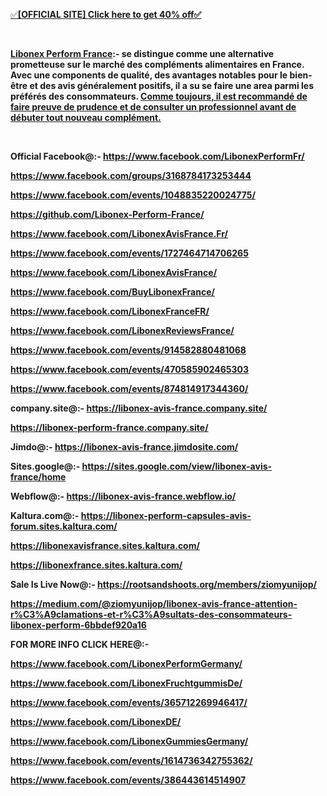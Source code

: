 <p><a href="https://getdeal24x7.com/libonex-fr-buy">✅<strong>[OFFICIAL SITE] Click here to get 40% off✅</strong></a></p>
<p>&nbsp;</p>
<p><strong><a href="https://getdeal24x7.com/libonex-fr-buy">Libonex Perform France</a>:- se distingue comme une alternative prometteuse sur le march&eacute; des compl&eacute;ments alimentaires en France. Avec une components de qualit&eacute;, des avantages notables pour le bien-&ecirc;tre et des avis g&eacute;n&eacute;ralement positifs, il a su se faire une area parmi les pr&eacute;f&eacute;r&eacute;s des consommateurs. <a href="https://www.facebook.com/LibonexPerformFr/">Comme toujours, il est recommand&eacute; de faire preuve de prudence et de consulter un professionnel avant de d&eacute;buter tout nouveau compl&eacute;ment.</a></strong></p>
<p>&nbsp;</p>
<p><strong>Official Facebook@:- <a href="https://www.facebook.com/LibonexPerformFr/">https://www.facebook.com/LibonexPerformFr/</a></strong></p>
<p><strong><a href="https://www.facebook.com/groups/3168784173253444">https://www.facebook.com/groups/3168784173253444</a></strong></p>
<p><strong><a href="https://www.facebook.com/events/1048835220024775/">https://www.facebook.com/events/1048835220024775/</a></strong></p>
<p><strong><a href="https://github.com/Libonex-Perform-France/">https://github.com/Libonex-Perform-France/</a></strong></p>
<p><strong><a href="https://www.facebook.com/LibonexAvisFrance.Fr/">https://www.facebook.com/LibonexAvisFrance.Fr/</a></strong></p>
<p><strong><a href="https://www.facebook.com/events/1727464714706265">https://www.facebook.com/events/1727464714706265</a></strong></p>
<p><strong><a href="https://www.facebook.com/LibonexAvisFrance/">https://www.facebook.com/LibonexAvisFrance/</a></strong></p>
<p><strong><a href="https://www.facebook.com/BuyLibonexFrance/">https://www.facebook.com/BuyLibonexFrance/</a></strong></p>
<p><strong><a href="https://www.facebook.com/LibonexFranceFR/">https://www.facebook.com/LibonexFranceFR/</a></strong></p>
<p><strong><a href="https://www.facebook.com/LibonexReviewsFrance/">https://www.facebook.com/LibonexReviewsFrance/</a></strong></p>
<p><strong><a href="https://www.facebook.com/events/914582880481068">https://www.facebook.com/events/914582880481068</a></strong></p>
<p><strong><a href="https://www.facebook.com/events/470585902465303">https://www.facebook.com/events/470585902465303</a></strong></p>
<p><strong><a href="https://www.facebook.com/events/874814917344360/">https://www.facebook.com/events/874814917344360/</a></strong></p>
<p><strong>company.site@:- <a href="https://libonex-avis-france.company.site/">https://libonex-avis-france.company.site/</a></strong></p>
<p><strong><a href="https://libonex-perform-france.company.site/">https://libonex-perform-france.company.site/</a></strong></p>
<p><strong>Jimdo@:- <a href="https://libonex-avis-france.jimdosite.com/">https://libonex-avis-france.jimdosite.com/</a></strong></p>
<p><strong>Sites.google@:- <a href="https://sites.google.com/view/libonex-avis-france/home">https://sites.google.com/view/libonex-avis-france/home</a></strong></p>
<p><strong>Webflow@:- <a href="https://libonex-avis-france.webflow.io/">https://libonex-avis-france.webflow.io/</a></strong></p>
<p><strong>Kaltura.com@:- <a href="https://libonex-perform-capsules-avis-forum.sites.kaltura.com/">https://libonex-perform-capsules-avis-forum.sites.kaltura.com/</a></strong></p>
<p><strong><a href="https://libonexavisfrance.sites.kaltura.com/">https://libonexavisfrance.sites.kaltura.com/</a></strong></p>
<p><strong><a href="https://libonexfrance.sites.kaltura.com/">https://libonexfrance.sites.kaltura.com/</a></strong></p>
<p><strong>Sale Is Live Now@:- <a href="https://rootsandshoots.org/members/ziomyunijop/">https://rootsandshoots.org/members/ziomyunijop/</a></strong></p>
<p><strong><a href="https://medium.com/@ziomyunijop/libonex-avis-france-attention-r%C3%A9clamations-et-r%C3%A9sultats-des-consommateurs-libonex-perform-6bbdef920a16">https://medium.com/@ziomyunijop/libonex-avis-france-attention-r%C3%A9clamations-et-r%C3%A9sultats-des-consommateurs-libonex-perform-6bbdef920a16</a></strong></p>
<p><strong>FOR MORE INFO CLICK HERE@:-</strong></p>
<p><strong><a href="https://www.facebook.com/LibonexPerformGermany/">https://www.facebook.com/LibonexPerformGermany/</a></strong></p>
<p><strong><a href="https://www.facebook.com/LibonexFruchtgummisDe/">https://www.facebook.com/LibonexFruchtgummisDe/</a></strong></p>
<p><strong><a href="https://www.facebook.com/events/365712269946417/">https://www.facebook.com/events/365712269946417/</a></strong></p>
<p><strong><a href="https://www.facebook.com/LibonexDE/">https://www.facebook.com/LibonexDE/</a></strong></p>
<p><strong><a href="https://www.facebook.com/LibonexGummiesGermany/">https://www.facebook.com/LibonexGummiesGermany/</a></strong></p>
<p><strong><a href="https://www.facebook.com/events/1614736342755362/">https://www.facebook.com/events/1614736342755362/</a></strong></p>
<p><strong><a href="https://www.facebook.com/events/386443614514907">https://www.facebook.com/events/386443614514907</a></strong></p>
